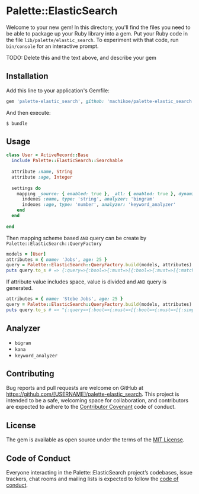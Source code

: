 # Palette::ElasticSearch

Welcome to your new gem! In this directory, you'll find the files you need to be able to package up your Ruby library into a gem. Put your Ruby code in the file `lib/palette/elastic_search`. To experiment with that code, run `bin/console` for an interactive prompt.

TODO: Delete this and the text above, and describe your gem

## Installation

Add this line to your application's Gemfile:

```ruby
gem 'palette-elastic_search', github: 'machikoe/palette-elastic_search'
```

And then execute:

    $ bundle

## Usage

```ruby
class User < ActiveRecord::Base
  include Palette::ElasticSearch::Searchable
  
  attribute :name, String
  attribute :age, Integer
  
  settings do
    mapping _source: { enabled: true }, _all: { enabled: true }, dynamic: false do
      indexes :name, type: 'string', analyzer: 'bingram'    
      indexes :age, type: 'number', analyzer: 'keyword_analyzer'
    end
  end  
      
end
```

Then mapping scheme based `AND` query can be create by `Palette::ElasticSearch::QueryFactory`

```ruby
models = [User]
attributes = { name: 'Jobs', age: 25 }
query = Palette::ElasticSearch::QueryFactory.build(models, attributes)
puts query.to_s # => {:query=>{:bool=>{:must=>[{:bool=>{:must=>[{:match=>{\"name\"=>{:query=>\"Jobs\", :analyzer=>\"bigram\"}}}]}}, {:bool=>{:must=>[{:match=>{\"age\"=>{:query=>\"25\", :analyzer=>\"keyword_analyzer\"}}}]}}], :filter=>{}}}}
```

If attribute value includes space, value is divided and `AND` query is generated.
  
```ruby
attributes = { name: 'Stebe Jobs', age: 25 }
query = Palette::ElasticSearch::QueryFactory.build(models, attributes)
puts query.to_s # => "{:query=>{:bool=>{:must=>[{:bool=>{:must=>[{:simple_query_string=>{:query=>\"Steve\", :fields=>[\"name\"], :analyzer=>\"bigram\"}}, {:simple_query_string=>{:query=>\"Jobs\", :fields=>[\"name\"], :analyzer=>\"bigram\"}}]}}], :filter=>{}}}}" 
```

## Analyzer

- `bigram`
- `kana`
- `keyword_analyzer`

## Contributing

Bug reports and pull requests are welcome on GitHub at https://github.com/[USERNAME]/palette-elastic_search. This project is intended to be a safe, welcoming space for collaboration, and contributors are expected to adhere to the [Contributor Covenant](http://contributor-covenant.org) code of conduct.

## License

The gem is available as open source under the terms of the [MIT License](http://opensource.org/licenses/MIT).

## Code of Conduct

Everyone interacting in the Palette::ElasticSearch project’s codebases, issue trackers, chat rooms and mailing lists is expected to follow the [code of conduct](https://github.com/[USERNAME]/palette-elastic_search/blob/master/CODE_OF_CONDUCT.md).
